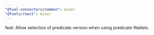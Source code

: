 ```yaml
---
"@fuel-connectors/common": minor
"@fuels/react": minor
---
```


feat: Allow selection of predicate version when using predicate Wallets.
